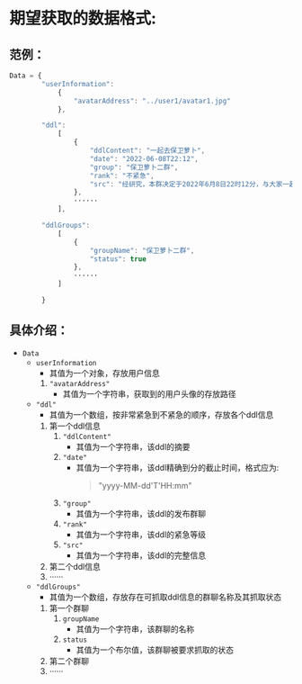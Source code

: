 # 期望获取的数据格式: 
## 范例：    
```javascript
Data = {
        "userInformation": 
            {
                "avatarAddress": "../user1/avatar1.jpg" 
            }, 

        "ddl":   
            [
                {
                    "ddlContent": "一起去保卫萝卜",  
                    "date": "2022-06-08T22:12",   
                    "group": "保卫萝卜二群",  
                    "rank": "不紧急", 
                    "src": "经研究，本群决定于2022年6月8日22时12分，与大家一起去保卫萝卜，收到请回复！" 
                },
                ······
            ],

        "ddlGroups": 
            [
                {  
                    "groupName": "保卫萝卜二群", 
                    "status": true
                }, 
                ······
            ]

        }
```
## 具体介绍：
+ `Data`  
  + `userInformation`
    + 其值为一个对象，存放用户信息
    1. `"avatarAddress"` 
        + 其值为一个字符串，获取到的用户头像的存放路径
  + `"ddl"`
    + 其值为一个数组，按非常紧急到不紧急的顺序，存放各个ddl信息
    1. 第一个ddl信息
        1. `"ddlContent"`
           + 其值为一个字符串，该ddl的摘要
        2. `"date"`
           + 其值为一个字符串，该ddl精确到分的截止时间，格式应为:  
              > "yyyy-MM-dd'T'HH:mm"
        3. `"group"`
           + 其值为一个字符串，该ddl的发布群聊
        4. `"rank"`
           + 其值为一个字符串，该ddl的紧急等级
        5. `"src"`
           + 其值为一个字符串，该ddl的完整信息
    2. 第二个ddl信息
    3. ······
  + `"ddlGroups"`
    + 其值为一个数组，存放存在可抓取ddl信息的群聊名称及其抓取状态
    1. 第一个群聊
       1. `groupName`
          +  其值为一个字符串，该群聊的名称
       2. `status`
          +  其值为一个布尔值，该群聊被要求抓取的状态
    2. 第二个群聊
    3. ······